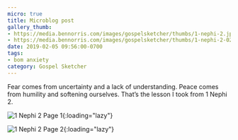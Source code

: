 ```yaml
---
micro: true
title: Microblog post
gallery_thumb:
- https://media.bennorris.com/images/gospelsketcher/thumbs/1-nephi-2.jpg
- https://media.bennorris.com/images/gospelsketcher/thumbs/1-nephi-2-02.jpg
date: 2019-02-05 09:56:00-0700
tags:
- bom anxiety
category: Gospel Sketcher
---
```


Fear comes from uncertainty and a lack of understanding. Peace comes from humility and softening ourselves. That’s the lesson I took from 1 Nephi 2.

![1 Nephi 2 Page 1](https://media.bennorris.com/images/gospelsketcher/bom-anxiety-study/1-nephi-2.jpg){:loading="lazy"}

![1 Nephi 2 Page 2](https://media.bennorris.com/images/gospelsketcher/bom-anxiety-study/1-nephi-2-02.jpg){:loading="lazy"}
